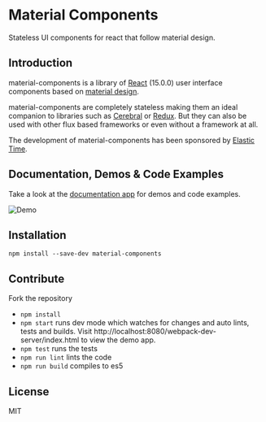 Material Components
===================

Stateless UI components for react that follow material design.

Introduction
------------

material-components is a library of [React](https://facebook.github.io/react/) (15.0.0) user interface components based on [material design](https://www.google.com/design/spec/).

material-components are completely stateless making them an ideal companion to libraries such as [Cerebral](http://christianalfoni.com/cerebral/) or [Redux](http://rackt.github.io/redux/). But they can also be used with other flux based frameworks or even without a framework at all.

The development of material-components has been sponsored by [Elastic Time](http://www.elastictime.com/).

Documentation, Demos & Code Examples
------------------------------------

Take a look at the [documentation app](http://garth.github.io/material-components) for demos and code examples.

![Demo](https://github.com/garth/material-components/blob/master/demo.png)

Installation
------------

```
npm install --save-dev material-components
```

Contribute
----------

Fork the repository

* `npm install`
* `npm start` runs dev mode which watches for changes and auto lints, tests and builds. Visit http://localhost:8080/webpack-dev-server/index.html to view the demo app.
* `npm test` runs the tests
* `npm run lint` lints the code
* `npm run build` compiles to es5

License
-------

MIT
